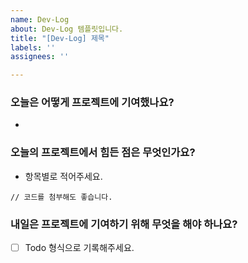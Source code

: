 ```yaml
---
name: Dev-Log
about: Dev-Log 템플릿입니다.
title: "[Dev-Log] 제목"
labels: ''
assignees: ''

---
```


### 오늘은 어떻게 프로젝트에 기여했나요?
* 
### 오늘의 프로젝트에서 힘든 점은 무엇인가요?
* 항목별로 적어주세요.
```
// 코드를 첨부해도 좋습니다.
```
### 내일은 프로젝트에 기여하기 위해 무엇을 해야 하나요?
* [ ] Todo 형식으로 기록해주세요.
